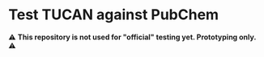 # Test TUCAN against PubChem

:warning: **This repository is not used for "official" testing yet. Prototyping only.** :warning: